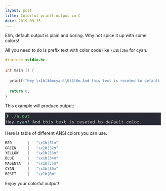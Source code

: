 ```yaml
---
layout: post
title: Colorful printf output in C
date: 2019-09-15
---
```


Ehh, default output is plain and boring. Why not spice it up with some colors!

All you need to do is prefix text with color code like `\x1b[36m` for cyan.

```c
#include <stdio.h>

int main () {

  printf("Hey \x1b[36mcyan!\033[0m And this text is reseted to default color.");

  return 0;
}
```

This example will produce output:

![output](/img/md/c_colorful_output.png)

Here is table of different ANSI colors you can use.

```c
RED       |   "\x1b[31m"
GREEN     |   "\x1b[32m"
YELLOW    |   "\x1b[33m"
BLUE      |   "\x1b[34m"
MAGENTA   |   "\x1b[35m"
CYAN      |   "\x1b[36m"
RESET     |   "\x1b[0m"
```

Enjoy your colorful output!
